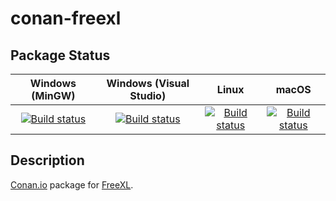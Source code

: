 # conan-freexl

## Package Status

| Windows (MinGW) | Windows (Visual Studio) | Linux | macOS |
|:---------------:|:-----------------------:|:-----:|:-----:|
|[![Build status](https://ci.appveyor.com/api/projects/status/qokqsoskhdaiis1v/branch/testing%2F1.0.6?svg=true)](https://ci.appveyor.com/project/SpaceIm/conan-freexl)|[![Build status](https://github.com/SpaceIm/conan-freexl/workflows/.github/workflows/windows.yml/badge.svg?branch=testing%2F1.0.6)](https://github.com/SpaceIm/conan-freexl/actions/workflows/windows.yml?query=branch%3Atesting%2F1.0.6)|[![Build status](https://github.com/SpaceIm/conan-freexl/workflows/.github/workflows/linux.yml/badge.svg?branch=testing%2F1.0.6)](https://github.com/SpaceIm/conan-freexl/actions/workflows/linux.yml?query=branch%3Atesting%2F1.0.6)|[![Build status](https://github.com/SpaceIm/conan-freexl/workflows/.github/workflows/macos.yml/badge.svg?branch=testing%2F1.0.6)](https://github.com/SpaceIm/conan-freexl/actions/workflows/macos.yml?query=branch%3Atesting%2F1.0.6)|

## Description

[Conan.io](https://conan.io) package for [FreeXL](https://www.gaia-gis.it/fossil/freexl/index).
